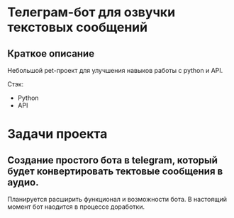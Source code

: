 # Телеграм-бот для озвучки текстовых сообщений
## Краткое описание

Небольшой pet-проект для улучшения навыков работы с python и API.

Стэк: 

- Python
- API

# Задачи проекта
## Создание простого бота в telegram, который будет конвертировать тектовые сообщения в аудио.

Планируется расширить функционал и возможности бота. В настоящий момент бот наодится в процессе доработки.



